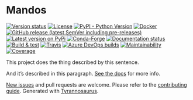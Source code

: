 # Mandos

[![Version status](https://img.shields.io/pypi/status/mandos)](https://pypi.org/project/mandos/)
[![License](https://img.shields.io/badge/License-Apache%202.0-blue.svg)](https://opensource.org/licenses/Apache-2.0)
[![PyPI - Python Version](https://img.shields.io/pypi/pyversions/mandos)](https://pypi.org/project/mandos/)
[![Docker](https://img.shields.io/docker/v/dmyersturnbull/mandos?color=green&label=DockerHub)](https://hub.docker.com/repository/docker/dmyersturnbull/mandos)
[![GitHub release (latest SemVer including pre-releases)](https://img.shields.io/github/v/release/dmyersturnbull/mandos?include_prereleases&label=GitHub)](https://github.com/dmyersturnbull/mandos/releases)
[![Latest version on PyPi](https://badge.fury.io/py/mandos.svg)](https://pypi.org/project/mandos/)
[![Conda-Forge](https://img.shields.io/conda/vn/conda-forge/mandos?label=Conda-Forge)](https://anaconda.org/conda-forge/mandos)
[![Documentation status](https://readthedocs.org/projects/mandos/badge/?version=latest&style=flat-square)](https://mandos.readthedocs.io/en/stable/)
[![Build & test](https://github.com/dmyersturnbull/mandos/workflows/Build%20&%20test/badge.svg)](https://github.com/dmyersturnbull/mandos/actions)
[![Travis](https://img.shields.io/travis/dmyersturnbull/mandos?label=Travis)](https://travis-ci.org/dmyersturnbull/mandos)
[![Azure DevOps builds](https://img.shields.io/azure-devops/build/dmyersturnbull/<<key>>/<<defid>>?label=Azure)](https://dev.azure.com/dmyersturnbull/mandos/_build?definitionId=1&_a=summary)
[![Maintainability](https://api.codeclimate.com/v1/badges/<<apikey>>/maintainability)](https://codeclimate.com/github/dmyersturnbull/mandos/maintainability)
[![Coverage](https://coveralls.io/repos/github/dmyersturnbull/mandos/badge.svg?branch=master)](https://coveralls.io/github/dmyersturnbull/mandos?branch=master)

This project does the thing described by this sentence.

And it’s described in this paragraph.
[See the docs](https://mandos.readthedocs.io/en/stable/) for more info.

[New issues](https://github.com/dmyersturnbull/mandos/issues) and pull requests are welcome.
Please refer to the [contributing guide](https://github.com/dmyersturnbull/mandos/blob/master/CONTRIBUTING.md).
Generated with [Tyrannosaurus](https://github.com/dmyersturnbull/tyrannosaurus).
